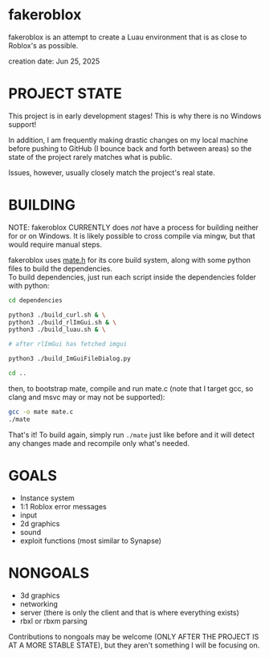 # fakeroblox

fakeroblox is an attempt to create a Luau environment that is as close to Roblox's as possible.

creation date: Jun 25, 2025

# PROJECT STATE

This project is in early development stages! This is why there is no Windows support!

In addition, I am frequently making drastic changes on my local machine before pushing to GitHub (I bounce back and forth between areas) so the state of the project rarely matches what is public.

Issues, however, usually closely match the project's real state.

# BUILDING
NOTE: fakeroblox CURRENTLY does _not_ have a process for building neither for or on Windows. It is likely possible to cross compile via mingw, but that would require manual steps.

fakeroblox uses [mate.h](https://github.com/TomasBorquez/mate.h/) for its core build system, along with some python files to build the dependencies.
<br>
To build dependencies, just run each script inside the dependencies folder with python:
```bash
cd dependencies

python3 ./build_curl.sh & \
python3 ./build_rlImGui.sh & \
python3 ./build_luau.sh & \

# after rlImGui has fetched imgui

python3 ./build_ImGuiFileDialog.py

cd ..
```

then, to bootstrap mate, compile and run mate.c (note that I target gcc, so clang and msvc may or may not be supported):
```bash
gcc -o mate mate.c
./mate
```

That's it! To build again, simply run `./mate` just like before and it will detect any changes made and recompile only what's needed.

# GOALS
* Instance system
* 1:1 Roblox error messages
* input
* 2d graphics
* sound
* exploit functions (most similar to Synapse)

# NONGOALS
* 3d graphics
* networking
* server (there is only the client and that is where everything exists)
* rbxl or rbxm parsing

Contributions to nongoals may be welcome (ONLY AFTER THE PROJECT IS AT A MORE STABLE STATE), but they aren't something I will be focusing on.
